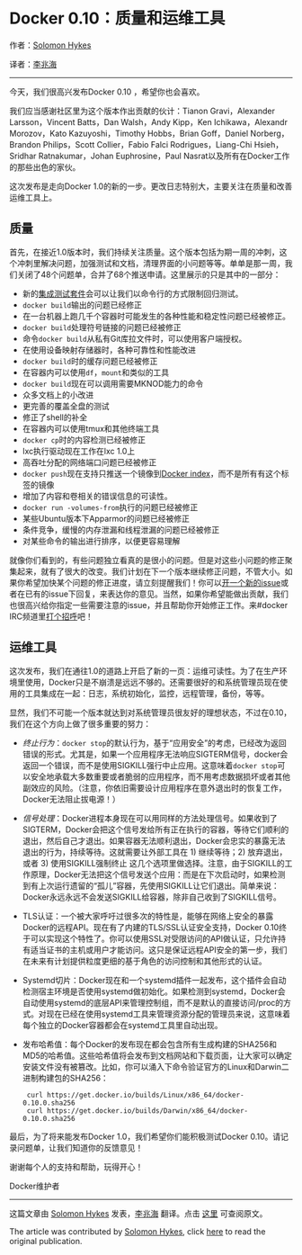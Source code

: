 # Docker 0.10：质量和运维工具

作者：[Solomon Hykes](https://twitter.com/solomonstre)

译者：[李兆海](https://twitter.com/googellee)

***

今天，我们很高兴发布Docker 0.10 ，希望你也会喜欢。

我们应当感谢社区里为这个版本作出贡献的伙计：Tianon Gravi，Alexander Larsson，Vincent Batts，Dan Walsh，Andy Kipp，Ken Ichikawa，Alexandr Morozov，Kato Kazuyoshi，Timothy Hobbs，Brian Goff，Daniel Norberg，Brandon Philips，Scott Collier，Fabio Falci Rodrigues，Liang-Chi Hsieh，Sridhar Ratnakumar，Johan Euphrosine，Paul Nasrat以及所有在Docker工作的那些出色的家伙。

这次发布是走向Docker 1.0的新的一步。更改日志特别大，主要关注在质量和改善运维工具上。

## 质量

首先，在接近1.0版本时，我们持续关注质量。这个版本包括为期一周的冲刺，这个冲刺里解决问题，加强测试和文档，清理界面的小问题等等。单单是那一周，我们关闭了48个问题单，合并了68个推送申请。这里展示的只是其中的一部分：

 - 新的[集成测试套件](https://github.com/dotcloud/docker/tree/v0.10.0/integration-cli)会可以让我们以命令行的方式限制回归测试。
 - `docker build`输出的问题已经修正
 - 在一台机器上跑几千个容器时可能发生的各种性能和稳定性问题已经被修正。
 - `docker build`处理符号链接的问题已经被修正
 - 命令`docker build`从私有Git库拉文件时，可以使用客户端授权。
 - 在使用设备映射存储器时，各种可靠性和性能改进
 - `docker build`时的缓存问题已经被修正
 - 在容器内可以使用`df`，`mount`和类似的工具
 - `docker build`现在可以调用需要MKNOD能力的命令
 - 众多文档上的小改进
 - 更完善的覆盖全盘的测试
 - 修正了shell的补全
 - 在容器内可以使用tmux和其他终端工具
 - `docker cp`时的内容检测已经被修正
 - lxc执行驱动现在工作在lxc 1.0上
 - 高吞吐分配的网络端口问题已经被修正
 - `docker push`现在支持只推送一个镜像到[Docker index](https://index.docker.io/)，而不是所有有这个标签的镜像
 - 增加了内容和卷相关的错误信息的可读性。
 - `docker run -volumes-from`执行的问题已经被修正
 - 某些Ubuntu版本下Apparmor的问题已经被修正
 - 条件竞争，缓慢的内存泄漏和线程泄漏的问题已经被修正
 - 对某些命令的输出进行排序，以便更容易理解

就像你们看到的，有些问题独立看真的是很小的问题。但是对这些小问题的修正聚集起来，就有了很大的改变。我们计划在下一个版本继续修正问题，不管大小。如果你希望加快某个问题的修正进度，请立刻提醒我们！你可以[开一个新的issue](https://github.com/dotcloud/docker/issues/new)或者在已有的issue下回复，来表达你的意见。当然，如果你希望能做出贡献，我们也很高兴给你指定一些需要注意的issue，并且帮助你开始修正工作。来#docker IRC频道里[打个招呼](https://www.docker.io/community/)吧！

## 运维工具

这次发布，我们在通往1.0的道路上开启了新的一页：运维可读性。为了在生产环境里使用，Docker只是不崩溃是远远不够的。还需要很好的和系统管理员现在使用的工具集成在一起：日志，系统初始化，监控，远程管理，备份，等等。

显然，我们不可能一个版本就达到对系统管理员很友好的理想状态，不过在0.10，我们在这个方向上做了很多重要的努力：

 - *终止行为*：`docker stop`的默认行为，基于“应用安全”的考虑，已经改为返回错误的形式。尤其是，如果一个应用程序无法响应SIGTERM信号，docker会返回一个错误，而不是使用SIGKILL强行中止应用。这意味着`docker stop`可以安全地承载大多数重要或者脆弱的应用程序，而不用考虑数据损坏或者其他副效应的风险。（注意，你依旧需要设计应用程序在意外退出时的恢复工作，Docker无法阻止拔电源！）

 - *信号处理*：Docker进程本身现在可以用同样的方法处理信号。如果收到了SIGTERM，Docker会把这个信号发给所有正在执行的容器，等待它们顺利的退出，然后自己才退出。如果容器无法顺利退出，Docker会忠实的暴露无法退出的行为，持续等待。这就需要让外部工具在 1) 继续等待；2) 放弃退出，或者 3) 使用SIGKILL强制终止 这几个选项里做选择。注意，由于SIGKILL的工作原理，Docker无法把这个信号发送个应用：而是在下次启动时，如果检测到有上次运行遗留的“孤儿”容器，先使用SIGKILL让它们退出。简单来说：Docker永远永远不会发送SIGKILL给容器，除非自己收到了SIGKILL信号。

 - TLS认证：一个被大家呼吁过很多次的特性是，能够在网络上安全的暴露Docker的远程API。现在有了内建的TLS/SSL认证安全支持，Docker 0.10终于可以实现这个特性了。你可以使用SSL对受限访问的API做认证，只允许持有适当证书的主机或用户才能访问。这只是保证远程API安全的第一步，我们在未来有计划提供粒度更细的基于角色的访问控制和其他形式的认证。

 - Systemd切片：Docker现在和一个systemd插件一起发布，这个插件会自动检测宿主环境是否使用systemd做初始化。如果检测到systemd，Docker会自动使用systemd的底层API来管理控制组，而不是默认的直接访问/proc的方式。对现在已经在使用systemd工具来管理资源分配的管理员来说，这意味着每个独立的Docker容器都会在systemd工具里自动出现。

 - 发布哈希值：每个Docker的发布现在都会包含所有生成构建的SHA256和MD5的哈希值。这些哈希值将会发布到文档网站和下载页面，让大家可以确定安装文件没有被篡改。比如，你可以涌入下命令验证官方的Linux和Darwin二进制构建包的SHA256：

        curl https://get.docker.io/builds/Linux/x86_64/docker-0.10.0.sha256
        curl https://get.docker.io/builds/Darwin/x86_64/docker-0.10.0.sha256

最后，为了将来能发布Docker 1.0，我们希望你们能积极测试Docker 0.10。请记录问题单，让我们知道你的反馈意见！

谢谢每个人的支持和帮助，玩得开心！

Docker维护者

---

这篇文章由 [Solomon Hykes](https://twitter.com/solomonstre) 发表，[李兆海](https://twitter.com/googellee) 翻译。点击 [这里](http://blog.docker.io/2014/04/docker-0-10-quality-and-ops-tooling/) 可查阅原文。

The article was contributed by [Solomon Hykes](https://twitter.com/solomonstre), click [here](http://blog.docker.io/2014/04/docker-0-10-quality-and-ops-tooling/) to read the original publication.
